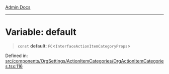 [Admin Docs](/)

***

# Variable: default

> `const` **default**: `FC`\<`InterfaceActionItemCategoryProps`\>

Defined in: [src/components/OrgSettings/ActionItemCategories/OrgActionItemCategories.tsx:116](https://github.com/PalisadoesFoundation/talawa-admin/blob/main/src/components/OrgSettings/ActionItemCategories/OrgActionItemCategories.tsx#L116)
